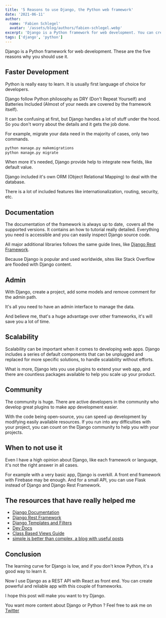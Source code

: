 ```yaml
---
title: '5 Reasons to use Django, the Python web framework'
date: '2021-06-11'
author:
  name: 'Fabien Schlegel'
  avatar: '/assets/blog/authors/fabien-schlegel.webp'
excerpt: 'Django is a Python framework for web development. You can create powerful and reliable app with it.'
tags: ['django', 'python']
---
```


Django is a Python framework for web development. These are the five reasons why you should use it.

## Faster Development

Python is really easy to learn. It is usually first language of choice for developers.

Django follow Python philosophy as DRY (Don't Repeat Yourself) and Batteries Included (Almost of your needs are covered by the framework itself).

It can be confusing at first, but Django handles a lot of stuff under the hood. So you don't worry about the details and it gets the job done.

For example, migrate your data need in the majority of cases, only two commands.

```bash
python manage.py makemigrations
python manage.py migrate
```

When more it's needed, Django provide help to integrate new fields, like default value.

Django included it's own ORM (Object Relational Mapping) to deal with the database.

There is a lot of included features like internationalization, routing, security, etc.

## Documentation

The documentation of the framework is always up to date,  covers all the supported versions. It contains an how to tutorial really detailed. Everything you need is accessible and you can easily inspect Django source code.

All major additional libraries follows the same guide lines, like [Django Rest Framework](https://www.django-rest-framework.org/).

Because Django is popular and used worldwide, sites like Stack Overflow are flooded with Django content.

## Admin

With Django, create a project, add some models and remove comment for the admin path.

It's all you need to have an admin interface to manage the data.

And believe me, that's a huge advantage over other frameworks, it's will save you a lot of time.

## Scalability

Scalability can be important when it comes to developing web apps. Django includes a series of default components that can be unplugged and replaced for more specific solutions, to handle scalability without efforts.

What is more, Django lets you use plugins to extend your web app, and there are countless packages available to help you scale up your product.

## Community

The community is huge. There are active developers in the community who develop great plugins to make app development easier.

With the code being open-source, you can speed up development by modifying easily available resources. If you run into any difficulties with your project, you can count on the Django community to help you with your projects.

## When to not use it

Even I have a high opinion about Django, like each framework or language, it's not the right answer in all cases.

For example with a very basic app, Django is overkill. A front end framework with Firebase may be enough. And for a small API, you can use Flask instead of Django and Django Rest Framework.

## The resources that have really helped me

- [Django Documentation](https://docs.djangoproject.com/en/3.2/)
- [Django Rest Framework](https://www.django-rest-framework.org/)
- [Django Templates and Filters](https://www.djangotemplatetagsandfilters.com/)
- [Dev Docs](https://devdocs.io/django~3.2-guides/)
- [Class Based Views Guide](https://ccbv.co.uk/)
- [simple is better than complex, a blog with useful posts](https://simpleisbetterthancomplex.com/)

## Conclusion

The learning curve for Django is low, and if you don't know Python, it's a good way to learn it.

Now I use Django as a REST API with React as front end. You can create powerful and reliable app with this couple of frameworks.

I hope this post will make you want to try Django.

You want more content about Django or Python ? Feel free to ask me on [Twitter](https://twitter.com/fabienschlegel)
